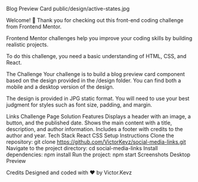 Blog Preview Card
public/design/active-states.jpg

Welcome! 👋
Thank you for checking out this front-end coding challenge from Frontend Mentor.

Frontend Mentor challenges help you improve your coding skills by building realistic projects.

To do this challenge, you need a basic understanding of HTML, CSS, and React.

The Challenge
Your challenge is to build a blog preview card component based on the design provided in the /design folder. You can find both a mobile and a desktop version of the design.

The design is provided in JPG static format. You will need to use your best judgment for styles such as font size, padding, and margin.

Links
Challenge Page
Solution
Features
Displays a header with an image, a button, and the published date.
Shows the main content with a title, description, and author information.
Includes a footer with credits to the author and year.
Tech Stack
React
CSS
Setup Instructions
Clone the repository: git clone https://github.com/VictorKevz/social-media-links.git
Navigate to the project directory: cd social-media-links
Install dependencies: npm install
Run the project: npm start
Screenshots
Desktop Preview


Credits
Designed and coded with ❤️ by Victor.Kevz